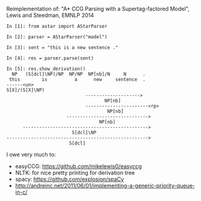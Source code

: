 
Reimplementation of:
    "A* CCG Parsing with a Supertag-factored Model", Lewis and Steedman, EMNLP 2014

```
In [1]: from astar import AStarParser

In [2]: parser = AStarParser("model")

In [3]: sent = "this is a new sentence ."

In [4]: res = parser.parse(sent)

In [5]: res.show_derivation()
  NP   (S[dcl]\NP)/NP  NP/NP  NP[nb]/N     N      .
 this        is          a      new     sentence  .
------<un>
S[X]/(S[X]\NP)
                             -------------------->
                                    NP[nb]
                             -----------------------<rp>
                                     NP[nb]
                      ------------------------------>
                                  NP[nb]
      ---------------------------------------------->
                        S[dcl]\NP
---------------------------------------------------->
                       S[dcl]

```

I owe very much to:
- easyCCG: https://github.com/mikelewis0/easyccg
- NLTK: for nice pretty printing for derivation tree
- spacy: https://github.com/explosion/spaCy
- http://andreinc.net/2011/06/01/implementing-a-generic-priority-queue-in-c/

